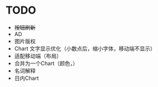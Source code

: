 # TODO

- ~~按钮刷新~~
- AD
- 图片版权
- Chart 文字显示优化（小数点后，缩小字体，移动端不显示）
- 适配移动端（布局）
- 合并为一个Chart（颜色，）
- 名词解释
- 日内Chart
